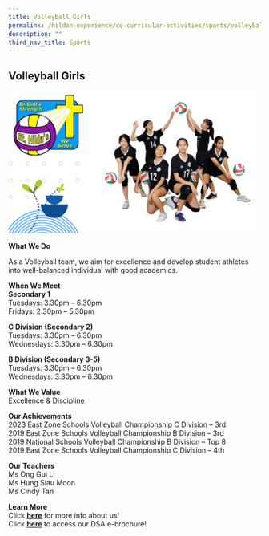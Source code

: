 ```yaml
---
title: Volleyball Girls
permalink: /hildan-experience/co-curricular-activities/sports/volleyball-girls/
description: ""
third_nav_title: Sports
---
```

Volleyball Girls
----------------

![](/images/CCA/Volleyball%20Girls%202023.png)


**What We Do** <br>

As a Volleyball team, we aim for excellence and develop student athletes into well-balanced individual with good academics.

**When We Meet** <br>
**Secondary 1**  
Tuesdays: 3.30pm – 6.30pm<br>
Fridays: 2.30pm – 5.30pm<br>

**C Division (Secondary 2)**  
Tuesdays: 3.30pm – 6.30pm<br>
Wednesdays: 3.30pm – 6.30pm<br>

**B Division (Secondary 3-5)**  
Tuesdays: 3.30pm – 6.30pm<br>
Wednesdays: 3.30pm – 6.30pm<br>

**What We Value** <br>
Excellence & Discipline <br>

**Our Achievements**<br>
2023 East Zone Schools Volleyball Championship C Division – 3rd<br>
2019 East Zone Schools Volleyball Championship B Division – 3rd<br>
2019 National Schools Volleyball Championship B Division – Top 8<br>
2019 East Zone Schools Volleyball Championship C Division – 4th <br>

**Our Teachers** <br>
Ms Ong Gui Li<br>
Ms Hung Siau Moon<br>
Ms Cindy Tan  <br>

**Learn More** <br>
Click&nbsp;**[here](/files/CCA/VB_Girls_PPT.pdf)**&nbsp;for more info about us! <br>
Click&nbsp;**[here](/files/CCA/DSA_Volleyball_Girls.pdf)**&nbsp;to access our DSA e-brochure!  
